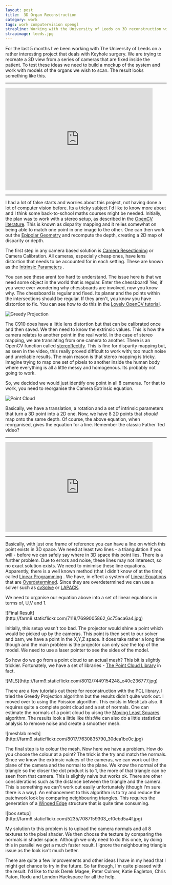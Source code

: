 ```yaml
---
layout: post
title:  3D Organ Reconstruction 
category: work
tags: work computervision opengl
strapline: Working with the University of Leeds on 3D reconstruction with computer vision.
strapimage: leeds.jpg
---
```


For the last 5 months I've been working with The University of Leeds on a rather interesting project that deals with Keyhole surgery. We are trying to recreate a 3D view from a series of cameras that are fixed inside the patient. To test these ideas we need to build a mockup of the system and work with models of the organs we wish to scan. The result looks something like this.


<div class="clearfix"></div>
<hr />
<iframe src="https://player.vimeo.com/video/47714478" width="460" height="320" frameborder="0" webkitAllowFullScreen mozallowfullscreen allowFullScreen></iframe>
<div class="clearfix"></div>
<hr />

I had a lot of false starts and worries about this project, not having done a lot of computer vision before. Its a tricky subject I'd like to know more about and I think some back-to-school maths courses might be needed. Initially, the plan was to work with a stereo setup, as described in the [OpenCV literature](http://docs.opencv.org/modules/calib3d/doc/camera_calibration_and_3d_reconstruction.htmlstereorectify). This is known as disparity mapping and it relies somewhat on being able to match one point in one image to the other. One can then work out the [Epipolar Geometry](http://en.wikipedia.org/wiki/Epipolar_geometry)  and recompute the depth, creating a 2D map of disparity or depth.

The first step in any camera based solution is [Camera Resectioning](http://en.wikipedia.org/wiki/Camera_resectioning) or Camera Calibration. All cameras, especially cheap ones, have lens distortion that needs to be accounted for in each setting. These are known as the [Intrinsic Parameters](http://en.wikipedia.org/wiki/Intrinsic_parametersIntrinsic_parameters) .

You can see these arent *too* hard to understand. The issue here is that we need some object in the world that is regular. Enter the chessboard!  Yes, if you were ever wondering why chessboards are involved, now you know why. The chessboard is regular and fixed. Its planar and the points within the intersections should be regular. If they aren't,  you know you have distortion to fix. You can see how to do this in the [Lovely OpenCV tutorial](http://docs.opencv.org/doc/tutorials/calib3d/camera_calibration_square_chess/camera_calibration_square_chess.htmlcameracalibrationsquarechessboardtutorial).

![Greedy Projection](http://farm8.staticflickr.com/7269/7407179846_e4fc587e35.jpg)

The C910 does have a little lens distortion but that can be calibrated once and then saved. We then need to know the extrinsic values. This is how the camera relates to another point in the real world. In the case of stereo mapping, we are translating from one camera to another. There is an OpenCV function called [stereoRectify](http://docs.opencv.org/modules/calib3d/doc/camera_calibration_and_3d_reconstruction.htmlstereorectify). This is fine for disparity mapping but, as seen in the video, this really proved difficult to work with; too much noise and unreliable results. The main reason is that stereo mapping is tricky. Imagine trying to map one set of pixels to another inside the human body where everything is all a little messy and homogenous. Its probably not going to work.

So, we decided we would just identify one point in all 8 cameras. For that to work, you need to reorganise the Camera Extrinsic equation.

<div class="clearfix"></div>

![Point Cloud](http://farm9.staticflickr.com/8024/7407179758_226e1e17f9.jpg)

Basically, we have a translation, a rotation and a set of intrinsic parameters that turn a 3D point into a 2D one.  Now, we have 8 2D points that *should* map onto the same depth. Of course, the above equation, when reorganised, gives the equation for a line. Remember the classic Father Ted video?


<div class="clearfix"></div>
<hr />
<iframe width="460" height="280" src="https://www.youtube.com/embed/25N-4zrk390?feature=player_detailpaget=32s" frameborder="0" allowfullscreen></iframe>
<div class="clearfix"></div>
<hr />

Basically, with just one frame of reference you can have a line on which this point exists in 3D space. We need at least two lines - a triangulation if you will - before we can safely say where in 3D space this point lies. There is a further problem. Due to errors and noise, these lines may not intersect, so no exact solution exists. We need to minimise these line equations. Apparently, there is a well known method (that I didn't know of at the time) called [Linear Programming](http://en.wikipedia.org/wiki/Linear_programming) . We have, in effect a system of [Linear Equations](http://en.wikipedia.org/wiki/Systems_of_linear_equations) that are [Overdetermined](http://en.wikipedia.org/wiki/Overdetermined_system).  Since they are overdetermined we can use a solver such as [cvSolve](http://opencv.willowgarage.com/documentation/cpp/core_operations_on_arrays.htmlsolve) or [LAPACK](http://www.netlib.org/lapack/).

We need to organise our equation above into a set of linear equations in terms of, U,V and 1.

<div class="clearfix"></div>
![Final Result](http://farm8.staticflickr.com/7118/7699005862_6c75aca6a4.jpg)

Initially, this setup wasn't too bad. The projector would shine a point which would be picked up by the cameras. This point is then sent to our solver and bam, we have a point in the X,Y,Z space. It does take rather a long time though and the main problem is the projector can only *see* the top of the model. We need to use a laser pointer to see the sides of the model.

So how do we go from a point cloud to an actual mesh? This bit is slightly trickier. Fortunately, we have a set of libraries - [The Point Cloud Library](http://pointclouds.org/) in fact.

<div class="clearfix"></div>
![MLS](http://farm9.staticflickr.com/8012/7449154248_e40c236777.jpg)

There are a few tutorials out there for reconstruction with the PCL  library. I tried the Greedy Projection algorithm but the results didn't quite work out. I moved over to using the Poission algorithm. This exists in MeshLab also. It requires quite a complete point cloud and a set of normals. One can estimate the normals of a point cloud by uisng the [Moving Least Squares](http://www.pointclouds.org/documentation/tutorials/resampling.php) algorithm. The results look a little like this:We can also do a little statistical analysis to remove noise and create a smoother mesh.


<div class="clearfix"></div>
![meshlab mesh](http://farm9.staticflickr.com/8017/7630835790_30dea1be0c.jpg)

The final step is to colour the mesh. Now here we have a problem. How do you choose the colour at a point? The trick is the try and match the normals. Since we know the extrinsic values of the cameras, we can work out the plane of the camera and the normal to the plane. We know the normal of the triangle so the closer the dot product is to 1, the more of that triangle can be seen from that camera. This is slightly naive but works ok. There are other considerations such as the distance between the triangle and the camera. This is something we can't work out easily unfortunately (though I'm sure there is a way). An enhancement to this algorithm is to try and reduce the patchwork look by comparing neighbouring triangles. This requires the generation of a [Winged Edge](http://en.wikipedia.org/wiki/Winged_edge) structure that is quite time consuming.

<div class="clearfix"></div>
![box setup](http://farm6.staticflickr.com/5235/7087159303_ef0ebd5a4f.jpg)

My solution to this problem is to upload the camera normals and all 8 textures to the pixel shader. We then choose the texture by comparing the normals in shader space. Although we only need to do this once, by doing this in parallel we get a much faster result. I ignore the neighbouring triangle issue as the look isn't much better.

There are quite a few improvements and other ideas I have in my head that I might get chance to try in the future. So far though, I'm quite pleased with the result. I'd like to thank Derek Magee, Peter Culmer, Katie Eagleton, Chris Paton, Roxlu and London Hackspace for all the help.

